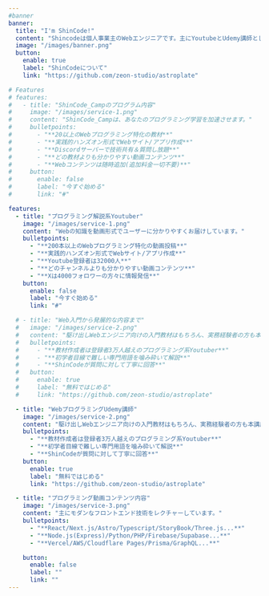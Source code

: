 ```yaml
---
#banner
banner:
  title: "I'm ShinCode!"
  content: "Shincodeは個人事業主のWebエンジニアです。主にYoutubeとUdemy講師として活動しています。"
  image: "/images/banner.png"
  button:
    enable: true
    label: "ShinCodeについて"
    link: "https://github.com/zeon-studio/astroplate"

# Features
# features:
#   - title: "ShinCode_Campのプログラム内容"
#     image: "/images/service-1.png"
#     content: "ShinCode_Campは、あなたのプログラミング学習を加速させます。"
#     bulletpoints:
#       - "**20以上のWebプログラミング特化の教材**"
#       - "**実践的ハンズオン形式でWebサイト/アプリ作成**"
#       - "**Discordサーバーで技術共有＆質問し放題**"
#       - "**どの教材よりも分かりやすい動画コンテンツ**"
#       - "**Webコンテンツは随時追加(追加料金一切不要)**"
#     button:
#       enable: false
#       label: "今すぐ始める"
#       link: "#"

features:
  - title: "プログラミング解説系Youtuber"
    image: "/images/service-1.png"
    content: "Webの知識を動画形式でユーザーに分かりやすくお届けしています。"
    bulletpoints:
      - "**200本以上のWebプログラミング特化の動画投稿**"
      - "**実践的ハンズオン形式でWebサイト/アプリ作成**"
      - "**Youtube登録者は32000人**"
      - "**どのチャンネルよりも分かりやすい動画コンテンツ**"
      - "**Xは4000フォロワーの方々に情報発信**"
    button:
      enable: false
      label: "今すぐ始める"
      link: "#"

  # - title: "Web入門から発展的な内容まで"
  #   image: "/images/service-2.png"
  #   content: "駆け出しWebエンジニア向けの入門教材はもちろん、実務経験者の方も本講座で学習を続けて継続的なスキルアップをしています。Discordサーバーでは技術共有も行っております。"
  #   bulletpoints:
  #     - "**教材作成者は登録者3万人越えのプログラミング系Youtuber**"
  #     - "**初学者目線で難しい専門用語を噛み砕いて解説**"
  #     - "**ShinCodeが質問に対して丁寧に回答**"
  #   button:
  #     enable: true
  #     label: "無料ではじめる"
  #     link: "https://github.com/zeon-studio/astroplate"

  - title: "WebプログラミングUdemy講師"
    image: "/images/service-2.png"
    content: "駆け出しWebエンジニア向けの入門教材はもちろん、実務経験者の方も本講座で学習を続けて継続的なスキルアップをしています。Discordサーバーでは技術共有も行っております。"
    bulletpoints:
      - "**教材作成者は登録者3万人越えのプログラミング系Youtuber**"
      - "**初学者目線で難しい専門用語を噛み砕いて解説**"
      - "**ShinCodeが質問に対して丁寧に回答**"
    button:
      enable: true
      label: "無料ではじめる"
      link: "https://github.com/zeon-studio/astroplate"

  - title: "プログラミング動画コンテンツ内容"
    image: "/images/service-3.png"
    content: "主にモダンなフロントエンド技術をレクチャーしています。"
    bulletpoints:
      - "**React/Next.js/Astro/Typescript/StoryBook/Three.js...**"
      - "**Node.js(Express)/Python/PHP/Firebase/Supabase...**"
      - "**Vercel/AWS/Cloudflare Pages/Prisma/GraphQL...**"

    button:
      enable: false
      label: ""
      link: ""
---
```

